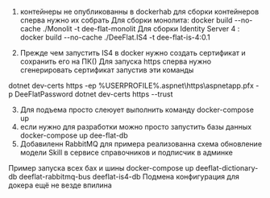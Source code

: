 1. контейнеры не опубликованны в dockerhab для сборки контейнеров сперва нужно их собрать 
Для сборки монолита: docker build  --no-cache  ./Monolit -t  dee-flat-monolit
Для сборки Identity Server 4 :  docker build  --no-cache  ./DeeFlat.IS4 -t  dee-flat-is-4:0.1

2. Прежде чем запустить IS4 в docker нужно создать сертификат и сохранить его на ПК()
Для запуска https сперва нужно сгенерировать сертификат запустив эти команды

dotnet dev-certs https -ep %USERPROFILE%\.aspnet\https\aspnetapp.pfx -p DeeFlatPassword 
dotnet dev-certs https --trust  

3. Для подъема просто слеюует выполнить команду docker-compose up
4. если нужно для разработки можно просто запустить базы данных  docker-compose up dee-flat-db
5. Добавиленн RabbitMQ для примера реализованна схема обновление модели Skill в сервисе справочников и подписчик в админке

Пример запуска всех бах и шины docker-compose up  deeflat-dictionary-db  deeflat-rabbitmq-bus deeflat-is4-db
Подмена конфигурация для докера ещё не везде впилина